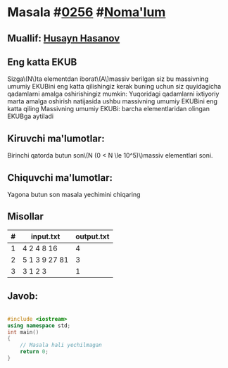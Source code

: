 
<h1>Masala #<a href="https://robocontest.uz/tasks/0256">0256</a> #<a href="https://robocontest.uz/tasks?category=1">Noma'lum</a></h1>
<h2> Muallif: <a href="https://robocontest.uz/profile/husayn_hasanov">Husayn Hasanov</a></h2>
<h2>Eng katta EKUB</h2>
<p>Sizga\(N\)ta elementdan iborat\(A\)massiv berilgan siz bu massivning umumiy EKUBini eng katta qilishingiz kerak buning uchun siz quyidagicha qadamlarni amalga oshirishingiz mumkin:
Yuqoridagi qadamlarni ixtiyoriy marta amalga oshirish natijasida ushbu massivning umumiy EKUBini eng katta qiling
Massivning umumiy EKUBi: barcha elementlaridan olingan EKUBga aytiladi</p>
<h2>Kiruvchi ma'lumotlar:</h2>
<p>Birinchi qatorda butun son\(N (0 < N \le 10^5)\)massiv elementlari soni.</p>
<h2>Chiquvchi ma'lumotlar:</h2>
<p>Yagona butun son masala yechimini chiqaring</p>
<h2>Misollar</h2>
<table>
    <thead>
        <tr>
            <th>#</th>
            <th>input.txt</th>
            <th>output.txt</th>
        </tr>
    </thead>
    <tbody>
            <tr>
                <td>1</td>
                <td>4
2 4 8 16</td>
                <td>4</td>
            </tr>
            <tr>
                <td>2</td>
                <td>5
1 3 9 27 81</td>
                <td>3</td>
            </tr>
            <tr>
                <td>3</td>
                <td>3
1 2 3</td>
                <td>1</td>
            </tr>
    </tbody>
    </table>
    
<h2>Javob:</h2>

######
```cpp
#include <iostream>
using namespace std;
int main()
{
    // Masala hali yechilmagan
    return 0;
}
```
